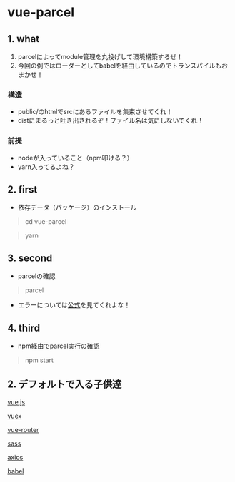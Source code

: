 # vue-parcel
## 1. what
1. parcelによってmodule管理を丸投げして環境構築するぜ！
2. 今回の例ではローダーとしてbabelを経由しているのでトランスパイルもおまかせ！
### 構造
* public/のhtmlでsrcにあるファイルを集束させてくれ！
* distにまるっと吐き出されるぞ！ファイル名は気にしないでくれ！
### 前提
* nodeが入っていること（npm叩ける？）
* yarn入ってるよね？
## 2. first
* 依存データ（パッケージ）のインストール
> cd vue-parcel

> yarn
## 3. second
* parcelの確認
> parcel 
* エラーについては[公式](https://parceljs.org/getting_started.html)を見てくれよな！
## 4. third
* npm経由でparcel実行の確認
> npm start

## 2. デフォルトで入る子供達
[vue.js](https://jp.vuejs.org/index.html)

[vuex](https://router.vuejs.org/en/)

[vue-router](https://vuex.vuejs.org/en/)

[sass](https://sass-lang.com/)

[axios](https://github.com/axios/axios)

[babel](https://babeljs.io/)